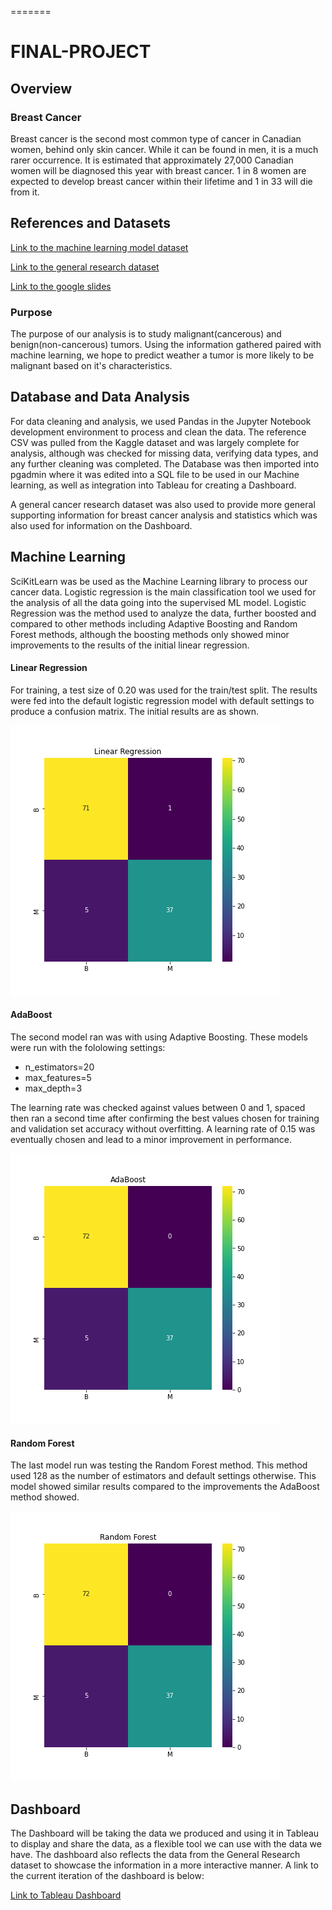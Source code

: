 =======
# FINAL-PROJECT 

## Overview

### Breast Cancer

Breast cancer is the second most common type of cancer in Canadian women, behind only skin cancer. While it can be found in men, it is a much rarer occurrence.  It is estimated that approximately 27,000 Canadian women will be diagnosed this year with breast cancer. 1 in 8 women are expected to develop breast cancer within their lifetime and 1 in 33 will die from it. 

## References and Datasets 

[Link to the machine learning model dataset](https://www.kaggle.com/code/abhinavbhuyan/classification-xgboost-with-bayesian-optimization)

[Link to the general research dataset](https://www.kaggle.com/code/sarwat182/breast-cancer-analysis/data)

[Link to the google slides](https://docs.google.com/presentation/d/1fotAlGPDRyW_qi-WU9KC5ZwFHhCD2JULXEuIX8I3wA8/edit?usp=sharing)

### Purpose

The purpose of our analysis is to study malignant(cancerous) and benign(non-cancerous) tumors. Using the information gathered paired with machine learning, we hope to predict weather a tumor is more likely to be malignant based on it's characteristics.

## Database and Data Analysis
For data cleaning and analysis, we used Pandas in the Jupyter Notebook development environment to process and clean the data. The reference CSV was pulled from the Kaggle dataset and was largely complete for analysis, although was checked for missing data, verifying data types, and any further cleaning was completed. The Database was then imported into pgadmin where it was edited into a SQL file to be used in our Machine learning, as well as integration into Tableau for creating a Dashboard.

A general cancer research dataset was also used to provide more general supporting information for breast cancer analysis and statistics which was also used for information on the Dashboard.


## Machine Learning
SciKitLearn was be used as the Machine Learning library to process our cancer data. Logistic regression is the main classification tool we used for the analysis of all the data going into the supervised ML model. Logistic Regression was the method used to analyze the data, further boosted and compared to other methods including Adaptive Boosting and Random Forest methods, although the boosting methods only showed minor improvements to the results of the initial linear regression.

#### Linear Regression

For training, a test size of 0.20 was used for the train/test split. The results were fed into the default logistic regression model with default settings to produce a confusion matrix. The initial results are as shown.

![Default Settings of Linear Regression](Images/linear_regression.png)

#### AdaBoost

The second model ran was with using Adaptive Boosting. These models were run with the fololowing settings:
- n_estimators=20
- max_features=5
- max_depth=3

The learning rate was checked against values between 0 and 1, spaced then ran a second time after confirming the best values chosen for training and validation set accuracy without overfitting. A learning rate of 0.15 was eventually chosen and lead to a minor improvement in performance.

![AdaBoost](Images/AdaBoost.png)

#### Random Forest

The last model run was testing the Random Forest method. This method used 128 as the number of estimators and default settings otherwise. This model showed similar results compared to the improvements the AdaBoost method showed.

![AdaBoost](Images/RandomForest.png) 


## Dashboard
The Dashboard will be taking the data we produced and using it in Tableau to display and share the data, as a flexible tool we can use with the data we have. The dashboard also reflects the data from the General Research dataset to showcase the information in a more interactive manner. A link to the current iteration of the dashboard is below:

[Link to Tableau Dashboard](https://public.tableau.com/app/profile/noman7162/viz/Book1_16537947341150/Dashboard1?publish=yes)
